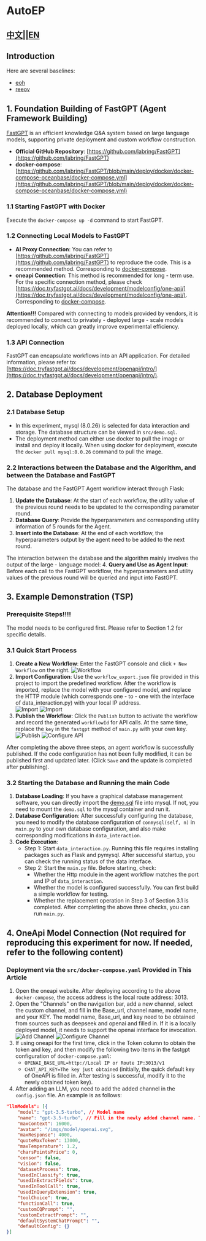 # AutoEP
## [中文](./README.md)||[EN](./README-en.md)
## Introduction
Here are several baselines:
- [eoh](https://github.com/FeiLiu36/EoH)
- [reeov](https://github.com/ai4co/reevo)

## 1. Foundation Building of FastGPT (Agent Framework Building)
[FastGPT](https://github.com/labring/FastGPT) is an efficient knowledge Q&A system based on large language models, supporting private deployment and custom workflow construction.
- **Official GitHub Repository**: [https://github.com/labring/FastGPT](https://github.com/labring/FastGPT)
- **docker-compose**: [https://github.com/labring/FastGPT/blob/main/deploy/docker/docker-compose-oceanbase/docker-compose.yml](https://github.com/labring/FastGPT/blob/main/deploy/docker/docker-compose-oceanbase/docker-compose.yml)

### 1.1 Starting FastGPT with Docker
Execute the `docker-compose up -d` command to start FastGPT.

### 1.2 Connecting Local Models to FastGPT
- **AI Proxy Connection**: You can refer to [https://github.com/labring/FastGPT](https://github.com/labring/FastGPT) to reproduce the code. This is a recommended method. Corresponding to [docker-compose](https://github.com/labring/FastGPT/blob/main/deploy/docker/docker-compose-oceanbase/docker-compose.yml).
- **oneapi Connection**: This method is recommended for long - term use. For the specific connection method, please check [https://doc.tryfastgpt.ai/docs/development/modelconfig/one-api/](https://doc.tryfastgpt.ai/docs/development/modelconfig/one-api/). Corresponding to [docker-compose](https://github.com/MZY199603/AutoEP/edit/main/src/docker-compose.yml).

**Attention!!!**
Compared with connecting to models provided by vendors, it is recommended to connect to privately - deployed large - scale models deployed locally, which can greatly improve experimental efficiency.

### 1.3 API Connection
FastGPT can encapsulate workflows into an API application. For detailed information, please refer to: [https://doc.tryfastgpt.ai/docs/development/openapi/intro/](https://doc.tryfastgpt.ai/docs/development/openapi/intro/).

## 2. Database Deployment

### 2.1 Database Setup
- In this experiment, mysql (8.0.26) is selected for data interaction and storage. The database structure can be viewed in `src/demo.sql`.
- The deployment method can either use docker to pull the image or install and deploy it locally. When using docker for deployment, execute the `docker pull mysql:8.0.26` command to pull the image.

### 2.2 Interactions between the Database and the Algorithm, and between the Database and FastGPT
The database and the FastGPT Agent workflow interact through Flask:
1. **Update the Database**: At the start of each workflow, the utility value of the previous round needs to be updated to the corresponding parameter round.
2. **Database Query**: Provide the hyperparameters and corresponding utility information of 5 rounds for the Agent.
3. **Insert into the Database**: At the end of each workflow, the hyperparameters output by the agent need to be added to the next round.

The interaction between the database and the algorithm mainly involves the output of the large - language model:
4. **Query and Use as Agent Input**: Before each call to the FastGPT workflow, the hyperparameters and utility values of the previous round will be queried and input into FastGPT.

## 3. Example Demonstration (TSP)

### Prerequisite Steps!!!!
The model needs to be configured first. Please refer to Section 1.2 for specific details.

### 3.1 Quick Start Process
1. **Create a New Workflow**: Enter the FastGPT console and click `+ New Workflow` on the right.
![Workflow](src/创建工作流.png "Create Workflow")
2. **Import Configuration**: Use the `workflow_export.json` file provided in this project to import the predefined workflow. After the workflow is imported, replace the model with your configured model, and replace the HTTP module (which corresponds one - to - one with the interface of data_interaction.py) with your local IP address.    
![Import](src/导入1.png "Import Workflow 1")
![Import](src/导入2.png "Import Workflow 2")
3. **Publish the Workflow**: Click the `Publish` button to activate the workflow and record the generated `workflowId` for API calls. At the same time, replace the `key` in the `fastgpt` method of `main.py` with your own key.
![Publish](src/发布.png "Publish")
![Configure API](src/api配置.png "API Configuration")

After completing the above three steps, an agent workflow is successfully published. If the code configuration has not been fully modified, it can be published first and updated later. (Click `Save` and the update is completed after publishing).

### 3.2 Starting the Database and Running the main Code
1. **Database Loading**: If you have a graphical database management software, you can directly import the [demo.sql](https://github.com/MZY199603/AutoEP/edit/main/src/demo.sql) file into mysql. If not, you need to mount the `demo.sql` to the mysql container and run it.
2. **Database Configuration**: After successfully configuring the database, you need to modify the database configuration of `conmysql(self, n)` in `main.py` to your own database configuration, and also make corresponding modifications in `data_interaction`.
3. **Code Execution**:
    - Step 1: Start `data_interaction.py`. Running this file requires installing packages such as Flask and pymysql. After successful startup, you can check the running status of the data interface.
    - Step 2: Start the `main.py` file. Before starting, check:
        - Whether the Http module in the agent workflow matches the port and IP of `data_interaction`.
        - Whether the model is configured successfully. You can first build a simple workflow for testing.
        - Whether the replacement operation in Step 3 of Section 3.1 is completed.
After completing the above three checks, you can run `main.py`.

## 4. OneApi Model Connection (Not required for reproducing this experiment for now. If needed, refer to the following content)

### Deployment via the `src/docker-compose.yaml` Provided in This Article
1. Open the oneapi website. After deploying according to the above `docker-compose`, the access address is the local route address: 3013.
2. Open the "Channels" on the navigation bar, add a new channel, select the custom channel, and fill in the Base_url, channel name, model name, and your KEY. The model name, Base_url, and key need to be obtained from sources such as deepseek and openai and filled in. If it is a locally deployed model, it needs to support the openai interface for invocation.
![Add Channel](src/新增渠道.png "Add Channel")
![Configure Channel](src/添加你的模型渠道.png "Configure Channel")
3. If using oneapi for the first time, click in the Token column to obtain the token and key, and then modify the following two items in the fastgpt configuration of `docker-compose.yaml`:
    - `OPENAI_BASE_URL=http://Local IP or Route IP:3013/v1`
    - `CHAT_API_KEY=The key just obtained` (initially, the quick default key of OneAPI is filled in. After testing is successful, modify it to the newly obtained token key).
4. After adding an LLM, you need to add the added channel in the `config.json` file. An example is as follows:
```json
"llmModels": [{ 
    "model": "gpt-3.5-turbo", // Model name  
    "name": "gpt-3.5-turbo", // Fill in the newly added channel name. The following items can be adjusted as needed and can remain unchanged.  
    "maxContext": 16000, 
    "avatar": "/imgs/model/openai.svg", 
    "maxResponse": 4000, 
    "quoteMaxToken": 13000, 
    "maxTemperature": 1.2, 
    "charsPointsPrice": 0,
    "censor": false, 
    "vision": false,
    "datasetProcess": true,
    "usedInClassify": true,
    "usedInExtractFields": true,
    "usedInToolCall": true,
    "usedInQueryExtension": true,
    "toolChoice": true,
    "functionCall": true,
    "customCQPrompt": "",
    "customExtractPrompt": "",
    "defaultSystemChatPrompt": "",
    "defaultConfig": {}
}]
